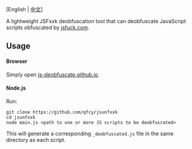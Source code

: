 [English | [中文](README_zh.md)]

A lightweight JSFxxk deobfuscation tool that can deobfuscate JavaScript scripts obfuscated by [jsfuck.com](https://jsfuck.com).

## Usage

#### Browser

Simply open [js-deobfuscate.github.io](https://js-deobfuscate.github.io).

#### Node.js

Run:
```
git clone https://github.com/qfcy/jsunfxxk
cd jsunfxxk
node main.js <path to one or more JS scripts to be deobfuscated>
```
This will generate a corresponding `_deobfuscated.js` file in the same directory as each script.

